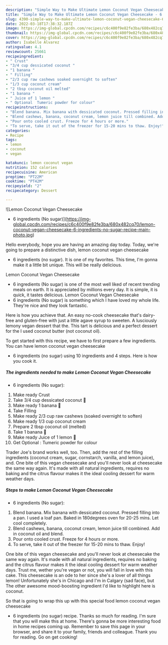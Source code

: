 ```yaml
---
description: "Simple Way to Make Ultimate Lemon Coconut Vegan Cheesecake - 6 ingredients (No sugar)"
title: "Simple Way to Make Ultimate Lemon Coconut Vegan Cheesecake - 6 ingredients (No sugar)"
slug: 4390-simple-way-to-make-ultimate-lemon-coconut-vegan-cheesecake-6-ingredients-no-sugar
date: 2022-03-18T17:38:32.187Z
image: https://img-global.cpcdn.com/recipes/c6c400f9e82fe3ba/680x482cq70/lemon-coconut-vegan-cheesecake-6-ingredients-no-sugar-recipe-main-photo.jpg
thumbnail: https://img-global.cpcdn.com/recipes/c6c400f9e82fe3ba/680x482cq70/lemon-coconut-vegan-cheesecake-6-ingredients-no-sugar-recipe-main-photo.jpg
cover: https://img-global.cpcdn.com/recipes/c6c400f9e82fe3ba/680x482cq70/lemon-coconut-vegan-cheesecake-6-ingredients-no-sugar-recipe-main-photo.jpg
author: Isabelle Alvarez
ratingvalue: 4.1
reviewcount: 25661
recipeingredient:
- " Crust"
- "3/4 cup dessicated coconut "
- "1 banana "
- " Filling"
- "2/3 cup raw cashews soaked overnight to soften"
- "1/3 cup coconut cream"
- "2 tbsp coconut oil melted"
- "1 banana "
- " Juice of 1 lemon "
- " Optional  Tumeric powder for colour"
recipeinstructions:
- "Blend banana. Mix banana with dessicated coconut. Pressed filling into a pan. I used a loaf pan. Baked in 180degrees oven for 20-25 mins. Let cool completely."
- "Blend cashews, banana, coconut cream, lemon juice till combined. Add in coconut oil and blend."
- "Pour onto cooled crust. Freeze for 4 hours or more."
- "To serve, take it out of the freezer for 15-20 mins to thaw. Enjoy!"
categories:
- Recipe
tags:
- lemon
- coconut
- vegan

katakunci: lemon coconut vegan 
nutrition: 152 calories
recipecuisine: American
preptime: "PT22M"
cooktime: "PT42M"
recipeyield: "2"
recipecategory: Dessert

---
```



![Lemon Coconut Vegan Cheesecake
- 6 ingredients (No sugar)](https://img-global.cpcdn.com/recipes/c6c400f9e82fe3ba/680x482cq70/lemon-coconut-vegan-cheesecake-6-ingredients-no-sugar-recipe-main-photo.jpg)

Hello everybody, hope you are having an amazing day today. Today, we're going to prepare a distinctive dish, lemon coconut vegan cheesecake
- 6 ingredients (no sugar). It is one of my favorites. This time, I'm gonna make it a little bit unique. This will be really delicious.

Lemon Coconut Vegan Cheesecake
- 6 ingredients (No sugar) is one of the most well liked of recent trending meals on earth. It is appreciated by millions every day. It is simple, it is quick, it tastes delicious. Lemon Coconut Vegan Cheesecake
- 6 ingredients (No sugar) is something which I have loved my whole life. They're nice and they look fantastic.

Here is how you achieve that. An easy no-cook cheesecake that&#39;s dairy-free and gluten-free with just a little agave syrup to sweeten. A lusciously lemony vegan dessert that the. This tart is delicious and a perfect dessert for the I used coconut butter (not coconut oil).


To get started with this recipe, we have to first prepare a few ingredients. You can have lemon coconut vegan cheesecake
- 6 ingredients (no sugar) using 10 ingredients and 4 steps. Here is how you cook it.

<!--inarticleads1-->

##### The ingredients needed to make Lemon Coconut Vegan Cheesecake
- 6 ingredients (No sugar):

1. Make ready  Crust
1. Take 3/4 cup dessicated coconut 🌴
1. Make ready 1 banana 🍌
1. Take  Filling
1. Make ready 2/3 cup raw cashews (soaked overnight to soften)
1. Make ready 1/3 cup coconut cream
1. Prepare 2 tbsp coconut oil (melted)
1. Take 1 banana 🍌
1. Make ready  Juice of 1 lemon 🍋
1. Get  Optional : Tumeric powder for colour


Trader Joe&#39;s brand works well, too. Then, add the rest of the filling ingredients (coconut cream, sugar, cornstarch, vanilla, and lemon juice), and. One bite of this vegan cheesecake and you&#39;ll never look at cheesecake the same way again. It&#39;s made with all natural ingredients, requires no baking and the citrus flavour makes it the ideal cooling dessert for warm weather days. 

<!--inarticleads2-->

##### Steps to make Lemon Coconut Vegan Cheesecake
- 6 ingredients (No sugar):

1. Blend banana. Mix banana with dessicated coconut. Pressed filling into a pan. I used a loaf pan. Baked in 180degrees oven for 20-25 mins. Let cool completely.
1. Blend cashews, banana, coconut cream, lemon juice till combined. Add in coconut oil and blend.
1. Pour onto cooled crust. Freeze for 4 hours or more.
1. To serve, take it out of the freezer for 15-20 mins to thaw. Enjoy!


One bite of this vegan cheesecake and you&#39;ll never look at cheesecake the same way again. It&#39;s made with all natural ingredients, requires no baking and the citrus flavour makes it the ideal cooling dessert for warm weather days. Trust me, wether you&#39;re vegan or not, you will fall in love with this cake. This cheesecake is an ode to her since she&#39;s a lover of all things lemon! Unfortunately she&#39;s in Chicago and I&#39;m in Calgary (sad face), but The other awesome mood-boosting ingredient I&#39;d like to highlight here is coconut. 

So that is going to wrap this up with this special food lemon coconut vegan cheesecake
- 6 ingredients (no sugar) recipe. Thanks so much for reading. I'm sure that you will make this at home. There's gonna be more interesting food in home recipes coming up. Remember to save this page in your browser, and share it to your family, friends and colleague. Thank you for reading. Go on get cooking!
